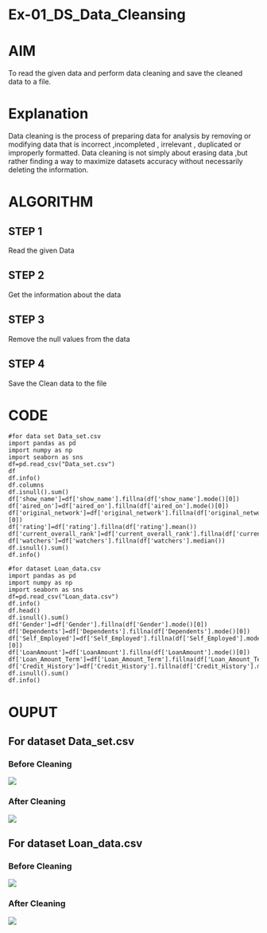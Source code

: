 # Ex-01_DS_Data_Cleansing
# AIM
To read the given data and perform data cleaning and save the cleaned data to a file.

# Explanation
Data cleaning is the process of preparing data for analysis by removing or modifying data that is incorrect ,incompleted , irrelevant , duplicated or improperly formatted. Data cleaning is not simply about erasing data ,but rather finding a way to maximize datasets accuracy without necessarily deleting the information.

# ALGORITHM
## STEP 1
Read the given Data

## STEP 2
Get the information about the data

## STEP 3
Remove the null values from the data

## STEP 4
Save the Clean data to the file

# CODE
~~~
#for data set Data_set.csv
import pandas as pd
import numpy as np
import seaborn as sns
df=pd.read_csv("Data_set.csv")
df
df.info()
df.columns
df.isnull().sum()
df['show_name']=df['show_name'].fillna(df['show_name'].mode()[0])  
df['aired_on']=df['aired_on'].fillna(df['aired_on'].mode()[0])
df['original_network']=df['original_network'].fillna(df['original_network'].mode()[0])
df['rating']=df['rating'].fillna(df['rating'].mean())   
df['current_overall_rank']=df['current_overall_rank'].fillna(df['current_overall_rank'].mean())
df['watchers']=df['watchers'].fillna(df['watchers'].median())
df.isnull().sum()
df.info()
~~~

~~~
#for dataset Loan_data.csv
import pandas as pd
import numpy as np
import seaborn as sns
df=pd.read_csv("Loan_data.csv")
df.info()
df.head()
df.isnull().sum()
df['Gender']=df['Gender'].fillna(df['Gender'].mode()[0])
df['Dependents']=df['Dependents'].fillna(df['Dependents'].mode()[0])
df['Self_Employed']=df['Self_Employed'].fillna(df['Self_Employed'].mode()[0])
df['LoanAmount']=df['LoanAmount'].fillna(df['LoanAmount'].mode()[0])
df['Loan_Amount_Term']=df['Loan_Amount_Term'].fillna(df['Loan_Amount_Term'].median())
df['Credit_History']=df['Credit_History'].fillna(df['Credit_History'].median())
df.isnull().sum()
df.info()
~~~
# OUPUT
## For dataset Data_set.csv
### Before Cleaning
![](1.jpg)
### After Cleaning
![](2.jpg)

## For dataset Loan_data.csv
### Before Cleaning
![](3.jpg)
### After Cleaning
![](4.jpg)